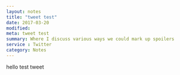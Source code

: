 ```yaml
---
layout: notes
title: "tweet test"
date: 2017-03-20
modified:
meta: tweet test
summary: Where I discuss various ways we could mark up spoilers
service : Twitter
category: Notes
---
```


hello test tweet
